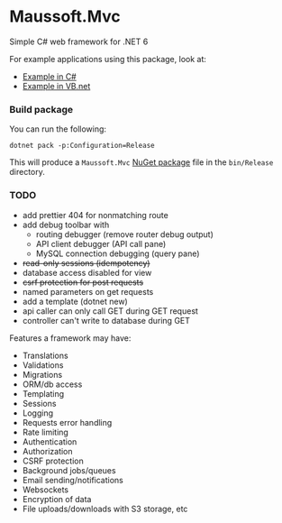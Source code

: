 # Maussoft.Mvc

Simple C# web framework for .NET 6

For example applications using this package, look at:

- [Example in C#](https://github.com/maussoft/mvc-example-cs)
- [Example in VB.net](https://github.com/maussoft/mvc-example-vb)

### Build package

You can run the following:

    dotnet pack -p:Configuration=Release
    
This will produce a `Maussoft.Mvc` [NuGet package](https://www.nuget.org/packages/Maussoft.Mvc/0.9.2) file in the `bin/Release` directory.

### TODO

- add prettier 404 for nonmatching route 
- add debug toolbar with
  - routing debugger (remove router debug output)
  - API client debugger (API call pane)
  - MySQL connection debugging (query pane)
- ~~read-only sessions (idempotency)~~
- database access disabled for view
- ~~csrf protection for post requests~~
- named parameters on get requests
- add a template (dotnet new)
- api caller can only call GET during GET request
- controller can't write to database during GET

Features a framework may have:

- Translations
- Validations
- Migrations
- ORM/db access
- Templating
- Sessions
- Logging
- Requests error handling
- Rate limiting
- Authentication
- Authorization
- CSRF protection
- Background jobs/queues
- Email sending/notifications
- Websockets
- Encryption of data
- File uploads/downloads with S3 storage, etc



